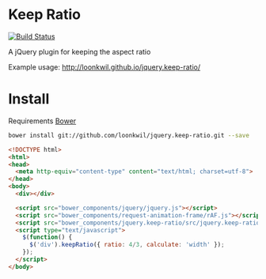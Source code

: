 # Keep Ratio

[![Build Status](https://travis-ci.org/loonkwil/jquery.keep-ratio.png)](https://travis-ci.org/loonkwil/jquery.keep-ratio)

A jQuery plugin for keeping the aspect ratio

Example usage: http://loonkwil.github.io/jquery.keep-ratio/

# Install

Requirements [Bower](https://github.com/bower/bower)

```bash
bower install git://github.com/loonkwil/jquery.keep-ratio.git --save
```

```html
<!DOCTYPE html>
<html>
<head>
  <meta http-equiv="content-type" content="text/html; charset=utf-8">
</head>
<body>
  <div></div>

  <script src="bower_components/jquery/jquery.js"></script>
  <script src="bower_components/request-animation-frame/rAF.js"></script>
  <script src="bower_components/jquery.keep-ratio/src/jquery.keep-ratio.js"></script>
  <script type="text/javascript">
    $(function() {
      $('div').keepRatio({ ratio: 4/3, calculate: 'width' });
    });
  </script>
</body>
```
